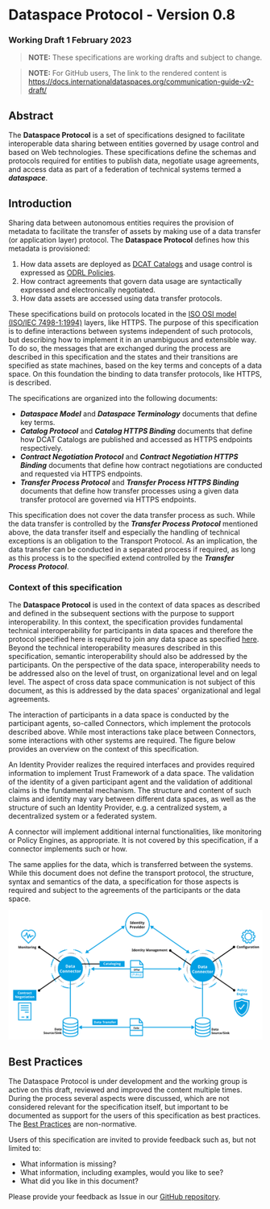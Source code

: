 # Dataspace Protocol - Version 0.8

### Working Draft 1 February 2023

> __NOTE:__ These specifications are working drafts and subject to change.

> __NOTE:__ For GitHub users, The link to the rendered content is https://docs.internationaldataspaces.org/communication-guide-v2-draft/

## Abstract

The __Dataspace Protocol__ is a set of specifications designed to facilitate interoperable data sharing between entities governed by usage control and based on Web technologies. These specifications
define the schemas and protocols required for entities to publish data, negotiate usage agreements, and access data as part of a federation of technical systems termed a
__*dataspace*__.

## Introduction

Sharing data between autonomous entities requires the provision of metadata to facilitate the transfer of assets by making use of a data transfer (or application layer) protocol.
The __Dataspace Protocol__ defines how this metadata is provisioned:

1. How data assets are deployed as [DCAT Catalogs](https://www.w3.org/TR/vocab-dcat-3/) and usage control is expressed as [ODRL Policies](https://www.w3.org/TR/odrl-model/).
2. How contract agreements that govern data usage are syntactically expressed and electronically negotiated.
3. How data assets are accessed using data transfer protocols.

These specifications build on protocols located in the [ISO OSI   model (ISO/IEC 7498-1:1994)](https://www.iso.org/standard/20269.html) layers, like HTTPS.
The purpose of this specification is to define interactions between systems independent of such protocols, but describing how to implement it in an unambiguous and extensible way.
To do so, the messages that are exchanged during the process are described in this specification and the states and their transitions are specified as state machines, based on the key terms and concepts of a data space.
On this foundation the binding to data transfer protocols, like HTTPS, is described.

The specifications are organized into the following documents:

* __*Dataspace Model*__ and __*Dataspace Terminology*__ documents that define key terms.
* __*Catalog Protocol*__ and __*Catalog HTTPS Binding*__ documents that define how DCAT Catalogs are published and accessed as HTTPS endpoints respectively.
* __*Contract Negotiation Protocol*__ and __*Contract Negotiation HTTPS Binding*__ documents that define how contract negotiations are conducted and requested via HTTPS endpoints.
* __*Transfer Process Protocol*__ and __*Transfer Process HTTPS Binding*__ documents that define how transfer processes using a given data transfer protocol are governed via HTTPS
  endpoints.

This specification does not cover the data transfer process as such.
While the data transfer is controlled by the __*Transfer Process Protocol*__ mentioned above, the data transfer itself and especially the handling of technical exceptions is an obligation to the Transport Protocol.
As an implication, the data transfer can be conducted in a separated process if required, as long as this process is to the specified extend controlled by the __*Transfer Process Protocol*__.

### Context of this specification

The __Dataspace Protocol__ is used in the context of data spaces as described and defined in the subsequent sections with the purpose to support interoperability.
In this context, the specification provides fundamental technical interoperability for participants in data spaces and therefore the protocol specified here is required to join any data space as specified [here]().
Beyond the technical interoperability measures described in this specification, semantic interoperability should also be addressed by the participants. On the perspective of the data space, interoperability needs to be addressed also on the level of trust, on organizational level and on legal level.
The aspect of cross data space communication is not subject of this document, as this is addressed by the data spaces' organizational and legal agreements.

The interaction of participants in a data space is conducted by the participant agents, so-called Connectors, which implement the protocols described above.
While most interactions take place between Connectors, some interactions with other systems are required.
The figure below provides an overview on the context of this specification.

An Identity Provider realizes the required interfaces and provides required information to implement Trust Framework of a data space.
The validation of the identity of a given participant agent and the validation of additional claims is the fundamental mechanism. The structure and content of such claims and identity may vary between different data spaces, as well as the structure of such an Identity Provider, e.g. a centralized system, a decentralized system or a federated system.

A connector will implement additional internal functionalities, like monitoring or Policy Engines, as appropriate. It is not covered by this specification, if a connector implements such or how.

The same applies for the data, which is transferred between the systems. While this document does not define the transport protocol, the structure, syntax and semantics of the data, a specification for those aspects is required and subject to the agreements of the participants or the data space.

![Overview on protocol and context](./resources/figures/ProtocolOverview.png)

## Best Practices

The Dataspace Protocol is under development and the working group is active on this draft, reviewed and improved the content multiple times. During the process several aspects were discussed, which are not considered relevant for the specification itself, but important to be documented as support for the users of this specification as best practices. The [Best Practices](./best.practices/README.md) are non-normative.

Users of this specification are invited to provide feedback such as, but not limited to:

* What information is missing?
* What information, including examples, would you like to see?
* What did you like in this document?

Please provide your feedback as Issue in our [GitHub repository](https://github.com/International-Data-Spaces-Association/ids-specification/issues).


